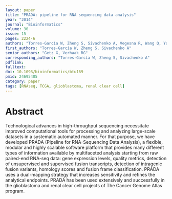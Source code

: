 ```yaml
---
layout: paper
title: "PRADA: pipeline for RNA sequencing data analysis"
year: "2014"
journal: "Bioinformatics"
volume: 30
issue: 15
pages: 2224-6
authors: "Torres-García W, Zheng S, Sivachenko A, Vegesna R, Wang Q, Yao R, Berger MF, Weinstein JN, Getz G, Verhaak RG"
first_authors: "Torres-García W, Zheng S, Sivachenko A"
senior_authors: "Getz G, Verhaak RG"
corresponding_authors: "Torres-García W, Zheng S, Sivachenko A"
pdflink: 
fulltext:
doi: 10.1093/bioinformatics/btu169
pmid: 24695405
category: paper
tags: [RNAseq, TCGA, glioblastoma, renal clear cell]
---
```


# Abstract

Technological advances in high-throughput sequencing necessitate improved computational tools for processing and analyzing large-scale datasets in a systematic automated manner. For that purpose, we have developed PRADA (Pipeline for RNA-Sequencing Data Analysis), a flexible, modular and highly scalable software platform that provides many different types of information available by multifaceted analysis starting from raw paired-end RNA-seq data: gene expression levels, quality metrics, detection of unsupervised and supervised fusion transcripts, detection of intragenic fusion variants, homology scores and fusion frame classification. PRADA uses a dual-mapping strategy that increases sensitivity and refines the analytical endpoints. PRADA has been used extensively and successfully in the glioblastoma and renal clear cell projects of The Cancer Genome Atlas program.




